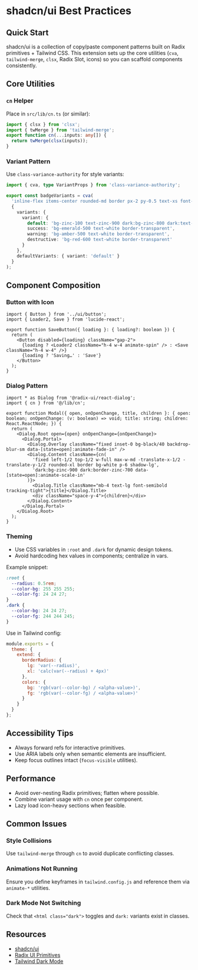 # shadcn/ui Best Practices

## Quick Start

shadcn/ui is a collection of copy/paste component patterns built on Radix primitives + Tailwind CSS. This extension sets up the core utilities (`cva`, `tailwind-merge`, `clsx`, Radix Slot, icons) so you can scaffold components consistently.

## Core Utilities

### `cn` Helper

Place in `src/lib/cn.ts` (or similar):

```ts
import { clsx } from 'clsx';
import { twMerge } from 'tailwind-merge';
export function cn(...inputs: any[]) {
  return twMerge(clsx(inputs));
}
```

### Variant Pattern

Use `class-variance-authority` for style variants:

```ts
import { cva, type VariantProps } from 'class-variance-authority';

export const badgeVariants = cva(
  'inline-flex items-center rounded-md border px-2 py-0.5 text-xs font-medium transition-colors',
  {
    variants: {
      variant: {
        default: 'bg-zinc-100 text-zinc-900 dark:bg-zinc-800 dark:text-zinc-100 border-zinc-200 dark:border-zinc-700',
        success: 'bg-emerald-500 text-white border-transparent',
        warning: 'bg-amber-500 text-white border-transparent',
        destructive: 'bg-red-600 text-white border-transparent'
      }
    },
    defaultVariants: { variant: 'default' }
  }
);
```

## Component Composition

### Button with Icon

```tsx
import { Button } from '../ui/button';
import { Loader2, Save } from 'lucide-react';

export function SaveButton({ loading }: { loading?: boolean }) {
  return (
    <Button disabled={loading} className="gap-2">
      {loading ? <Loader2 className="h-4 w-4 animate-spin" /> : <Save className="h-4 w-4" />}
      {loading ? 'Saving…' : 'Save'}
    </Button>
  );
}
```

### Dialog Pattern

```tsx
import * as Dialog from '@radix-ui/react-dialog';
import { cn } from '@/lib/cn';

export function Modal({ open, onOpenChange, title, children }: { open: boolean; onOpenChange: (v: boolean) => void; title: string; children: React.ReactNode; }) {
  return (
    <Dialog.Root open={open} onOpenChange={onOpenChange}>
      <Dialog.Portal>
        <Dialog.Overlay className="fixed inset-0 bg-black/40 backdrop-blur-sm data-[state=open]:animate-fade-in" />
        <Dialog.Content className={cn(
          'fixed left-1/2 top-1/2 w-full max-w-md -translate-x-1/2 -translate-y-1/2 rounded-xl border bg-white p-6 shadow-lg',
          'dark:bg-zinc-900 dark:border-zinc-700 data-[state=open]:animate-scale-in'
        )}>
          <Dialog.Title className="mb-4 text-lg font-semibold tracking-tight">{title}</Dialog.Title>
          <div className="space-y-4">{children}</div>
        </Dialog.Content>
      </Dialog.Portal>
    </Dialog.Root>
  );
}
```

### Theming

- Use CSS variables in `:root` and `.dark` for dynamic design tokens.
- Avoid hardcoding hex values in components; centralize in vars.

Example snippet:

```css
:root {
  --radius: 0.5rem;
  --color-bg: 255 255 255;
  --color-fg: 24 24 27;
}
.dark {
  --color-bg: 24 24 27;
  --color-fg: 244 244 245;
}
```

Use in Tailwind config:

```js
module.exports = {
  theme: {
    extend: {
      borderRadius: {
        lg: 'var(--radius)',
        xl: 'calc(var(--radius) + 4px)'
      },
      colors: {
        bg: 'rgb(var(--color-bg) / <alpha-value>)',
        fg: 'rgb(var(--color-fg) / <alpha-value>)'
      }
    }
  }
};
```

## Accessibility Tips

- Always forward refs for interactive primitives.
- Use ARIA labels only when semantic elements are insufficient.
- Keep focus outlines intact (`focus-visible` utilities).

## Performance

- Avoid over-nesting Radix primitives; flatten where possible.
- Combine variant usage with `cn` once per component.
- Lazy load icon-heavy sections when feasible.

## Common Issues

### Style Collisions

Use `tailwind-merge` through `cn` to avoid duplicate conflicting classes.

### Animations Not Running

Ensure you define keyframes in `tailwind.config.js` and reference them via `animate-*` utilities.

### Dark Mode Not Switching

Check that `<html class="dark">` toggles and `dark:` variants exist in classes.

## Resources

- [shadcn/ui](https://ui.shadcn.com)
- [Radix UI Primitives](https://www.radix-ui.com/primitives)
- [Tailwind Dark Mode](https://tailwindcss.com/docs/dark-mode)
